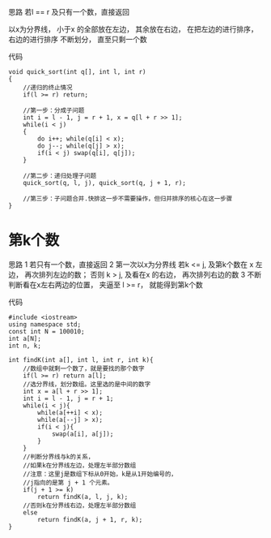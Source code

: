 思路 
若l == r 及只有一个数，直接返回

以x为分界线， 小于x 的全部放在左边， 其余放在右边， 
在把左边的进行排序， 右边的进行排序
不断划分， 直至只剩一个数

代码
~~~
void quick_sort(int q[], int l, int r)
{
    //递归的终止情况
    if(l >= r) return;

    //第一步：分成子问题
    int i = l - 1, j = r + 1, x = q[l + r >> 1];
    while(i < j)
    {
        do i++; while(q[i] < x);
        do j--; while(q[j] > x);
        if(i < j) swap(q[i], q[j]);
    }

    //第二步：递归处理子问题
    quick_sort(q, l, j), quick_sort(q, j + 1, r);

    //第三步：子问题合并.快排这一步不需要操作，但归并排序的核心在这一步骤
}

~~~

# 第k个数 
思路
1 若只有一个数，直接返回
2 第一次以x为分界线
若k <= j,  及第k个数在 x 左边， 再次排列左边的数；
否则 k > j, 及看在x 的右边， 再次排列右边的数
3 不断判断看在x左右两边的位置， 夹逼至 l >= r， 就能得到第k个数

代码
~~~
#include <iostream>
using namespace std;
const int N = 100010;
int a[N];
int n, k;

int findK(int a[], int l, int r, int k){
    //数组中就剩一个数了，就是要找的那个数字
    if(l >= r) return a[l];
    //选分界线，划分数组。这里选的是中间的数字
    int x = a[l + r >> 1];
    int i = l - 1, j = r + 1;
    while(i < j){
        while(a[++i] < x);
        while(a[--j] > x);
        if(i < j){
            swap(a[i], a[j]);
        }
    }
    //判断分界线与k的关系，
    //如果k在分界线左边，处理左半部分数组
    //注意：这里j是数组下标从0开始，k是从1开始编号的，
    //j指向的是第 j + 1 个元素。
    if(j + 1 >= k)
        return findK(a, l, j, k);
    //否则k在分界线右边，处理左半部分数组
    else 
        return findK(a, j + 1, r, k);
}

~~~